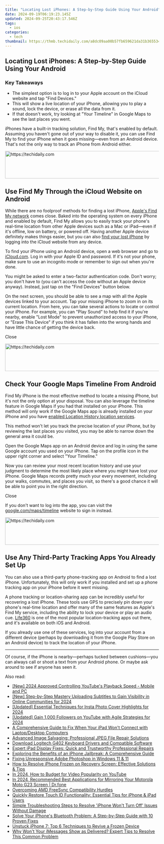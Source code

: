 ```yaml
---
title: "Locating Lost iPhones: A Step-by-Step Guide Using Your Android"
date: 2024-09-19T06:19:23.145Z
updated: 2024-09-25T20:43:17.546Z
tags:
  - ios
categories:
  - tech
thumbnail: https://thmb.techidaily.com/a8dc09aa00b57fb659621da31b365534682fa3f06b50eb65c4dc48b9a72515ec.jpg
---
```


## Locating Lost iPhones: A Step-by-Step Guide Using Your Android

### Key Takeaways

* The simplest option is to log in to your Apple account on the iCloud website and tap "Find Devices."
* This will show a live location of your iPhone, allowing you to play a sound, lock the device, or erase all the data from it.
* If that doesn't work, try looking at "Your Timeline" in Google Maps to see the last places you went.

 iPhones have a built-in tracking solution, Find My, that's enabled by default. Assuming you haven't gone out of your way to disable it, you can use Find My to find your iPhone when it goes missing—even from an Android device. That's not the only way to track an iPhone from Android either.

<!-- affiliate ads begin -->
<a href="https://bluettifr.pxf.io/c/5597632/2145082/17095" target="_top" id="2145082">
  <img src="//a.impactradius-go.com/display-ad/17095-2145082" border="0" alt="https://techidaily.com" width="728" height="90"/>
</a>
<img height="0" width="0" src="https://bluettifr.pxf.io/i/5597632/2145082/17095" style="position:absolute;visibility:hidden;" border="0" />
<!-- affiliate ads end -->

##  Use Find My Through the iCloud Website on Android

 While there are no foolproof methods for finding a lost iPhone, [Apple's Find My network](https://howto.techidaily.com/bricked-your-samsung-galaxy-m34-5g-heres-a-full-solution-drfone-by-drfone-fix-android-problems-fix-android-problems/) comes close. Baked into the operating system on every iPhone and enabled by default, Find My allows you to easily track your phone's real-time location from other Apple devices such as a Mac or iPad—even if it's offline, low on battery, or powered off. Having another Apple device definitely makes things easier, but you can also [find your lost iPhone](https://win-able.techidaily.com/overcoming-valheim-stability-issues-a-guide-to-stop-pc-freezing-and-crashing/) by logging into the iCloud website from any device.

 To find your iPhone using an Android device, open a web browser and go to [iCloud.com](https://www.icloud.com/). Log in with your Apple ID and password. If it's not your phone, make sure to use an incognito mode or remember to sign out when you're done.

 You might be asked to enter a two-factor authentication code. Don't worry; you don't have to (you can't access the code without an Apple device anyway). Instead, just tap on the "Find Devices" button below.

 On the next screen, you should be able to see a map with all the Apple devices linked to your account. Tap your missing iPhone to zoom in on its current location. From here, you can take several actions to locate or control your iPhone. For example, you can "Play Sound" to help find it if you're nearby, enable "Lost Mode" to prevent unauthorized access to your iPhone, or "Erase This Device" if you think it has fallen into the wrong hands and have little chance of getting the device back.

Close 

<!-- affiliate ads begin -->
<a href="https://appsumo.8odi.net/c/5597632/2118311/7443" target="_top" id="2118311">
  <img src="//a.impactradius-go.com/display-ad/7443-2118311" border="0" alt="https://techidaily.com" width="728" height="90"/>
</a>
<img height="0" width="0" src="https://appsumo.8odi.net/i/5597632/2118311/7443" style="position:absolute;visibility:hidden;" border="0" />
<!-- affiliate ads end -->

##  Check Your Google Maps Timeline From Android

 Find My iPhone is the most effective method to locate a missing iPhone, but it's not the only option at your disposal. You can also leverage the timeline feature in Google Maps if you had that installed on your iPhone. This method will only work if the Google Maps app is already installed on your iPhone and you have [enabled Location History location services](https://facebook-video-files.techidaily.com/2024-approved-navigating-through-self-playing-options-in-fb-videos/).

 This method won't let you track the precise location of your iPhone, but by reviewing the last places you visited, you may be able to narrow down the general area it could be.

 Open the Google Maps app on an Android device and log in using the same Google account you used on your iPhone. Tap on the profile icon in the upper right corner and select "Your Timeline."

 Now you can review your most recent location history and use your judgment to determine the most likely place where you might have lost your iPhone. Google Maps records pretty much your every movement, including your walks, commutes, and places you visit, so there's a good chance it will be able to point you in the right direction.

Close 

 If you don't want to log into the app, you can visit the [google.com/maps/timeline](https://www.google.com/maps/timeline) website to sign in instead.

<!-- affiliate ads begin -->
<a href="https://ephamedtechinc.pxf.io/c/5597632/2137211/26400" target="_top" id="2137211">
  <img src="//a.impactradius-go.com/display-ad/26400-2137211" border="0" alt="https://techidaily.com" width="728" height="90"/>
</a>
<img height="0" width="0" src="https://ephamedtechinc.pxf.io/i/5597632/2137211/26400" style="position:absolute;visibility:hidden;" border="0" />
<!-- affiliate ads end -->

##  Use Any Third-Party Tracking Apps You Already Set Up

 You can also use a third-party phone-tracking app on Android to find a lost iPhone. Unfortunately, this will only work if you installed and set up a phone tracking app on your iPhone before it went missing.

 A phone tracking or location-sharing app can be incredibly useful for recovering a lost iPhone. These tools use GPS to precisely pin down your phone's real-time location and offer many of the same features as Apple's Find My service, including the ability to lock your device or play an audio cue. [Life360](https://www.life360.com/) is one of the most popular location-tracking apps out there, and it's available on both iOS and Android.

 If you already use one of these services, log into your account from a different device (perhaps by downloading it from the Google Play Store on an Android device) to track the location of your iPhone.

---

 Of course, if the iPhone is nearby—perhaps tucked between cushions—you can always call or shoot a text from your Android phone. Or maybe ask around to see if anyone has seen it.

<ins class="adsbygoogle"
     style="display:block"
     data-ad-format="autorelaxed"
     data-ad-client="ca-pub-7571918770474297"
     data-ad-slot="1223367746"></ins>

<ins class="adsbygoogle"
     style="display:block"
     data-ad-client="ca-pub-7571918770474297"
     data-ad-slot="8358498916"
     data-ad-format="auto"
     data-full-width-responsive="true"></ins>

<span class="atpl-alsoreadstyle">Also read:</span>
<div><ul>
<li><a href="https://facebook-video-share.techidaily.com/new-2024-approved-controlling-youtubes-playback-speed-mobile-and-pc/"><u>[New] 2024 Approved Controlling YouTube's Playback Speed - Mobile and PC</u></a></li>
<li><a href="https://article-tips.techidaily.com/new-step-by-step-mastery-uploading-subtitles-to-gain-visibility-in-online-communities-for-2024/"><u>[New] Step-by-Step Mastery Uploading Subtitles to Gain Visibility in Online Communities for 2024</u></a></li>
<li><a href="https://instagram-clips.techidaily.com/updated-essential-techniques-for-insta-photo-cover-highlights-for-2024/"><u>[Updated] Essential Techniques for Insta Photo Cover Highlights for 2024</u></a></li>
<li><a href="https://youtube-blog.techidaily.com/ed-gain-1000-followers-on-youtube-with-agile-strategies-for-2024/"><u>[Updated] Gain 1,000 Followers on YouTube with Agile Strategies for 2024</u></a></li>
<li><a href="https://os-tips.techidaily.com/a-comprehensive-guide-to-fix-when-your-ipad-wont-connect-with-laptopdesktop-computers/"><u>A Comprehensive Guide to Fix When Your iPad Won't Connect with Laptop/Desktop Computers</u></a></li>
<li><a href="https://data-safeguard.techidaily.com/advanced-image-salvaging-professional-jpeg-file-repair-solutions/"><u>Advanced Image Salvaging: Professional JPEG File Repair Solutions</u></a></li>
<li><a href="https://win-amazing.techidaily.com/download-logitech-g402-keyboard-drivers-and-compatible-software/"><u>Download Logitech G402 Keyboard Drivers and Compatible Software</u></a></li>
<li><a href="https://os-tips.techidaily.com/expert-ipad-display-fixes-quick-and-trustworthy-professional-repairs/"><u>Expert iPad Display Fixes: Quick and Trustworthy Professional Repairs</u></a></li>
<li><a href="https://os-tips.techidaily.com/exploring-the-benefits-of-an-iphone-jailbreak-a-comprehensive-guide/"><u>Exploring the Benefits of an iPhone Jailbreak: A Comprehensive Guide</u></a></li>
<li><a href="https://win11.techidaily.com/fixing-unresponsive-adobe-photoshop-in-windows-11-and-11/"><u>Fixing Unresponsive Adobe Photoshop in Windows 11 & 11</u></a></li>
<li><a href="https://os-tips.techidaily.com/how-to-resolve-iphone-frozen-on-recovery-screen-effective-solutions-and-tips/"><u>How to Resolve iPhone Frozen on Recovery Screen: Effective Solutions & Tips</u></a></li>
<li><a href="https://article-posts.techidaily.com/in-2024-how-to-budget-for-video-popularity-on-youtube/"><u>In 2024, How to Budget for Video Popularity on YouTube</u></a></li>
<li><a href="https://screen-mirror.techidaily.com/in-2024-recommended-best-applications-for-mirroring-your-motorola-moto-g23-screen-drfone-by-drfone-android/"><u>In 2024, Recommended Best Applications for Mirroring Your Motorola Moto G23 Screen | Dr.fone</u></a></li>
<li><a href="https://graphic-issues.techidaily.com/overcoming-amd-freesync-compatibility-hurdles/"><u>Overcoming AMD FreeSync Compatibility Hurdles</u></a></li>
<li><a href="https://os-tips.techidaily.com/quickly-restore-touch-id-functionality-essential-tips-for-iphone-and-ipad-users/"><u>Quickly Restore Touch ID Functionality: Essential Tips for iPhone & iPad Users</u></a></li>
<li><a href="https://os-tips.techidaily.com/simple-troubleshooting-steps-to-resolve-iphone-wont-turn-off-issues-without-damage/"><u>Simple Troubleshooting Steps to Resolve 'iPhone Won't Turn Off' Issues Without Damage</u></a></li>
<li><a href="https://os-tips.techidaily.com/solve-your-iphones-bluetooth-problem-a-step-by-step-guide-with-10-proven-fixes/"><u>Solve Your iPhone's Bluetooth Problem: A Step-by-Step Guide with 10 Proven Fixes</u></a></li>
<li><a href="https://os-tips.techidaily.com/unstuck-iphone-7-top-6-techniques-to-revive-a-frozen-device/"><u>Unstuck iPhone 7: Top 6 Techniques to Revive a Frozen Device</u></a></li>
<li><a href="https://os-tips.techidaily.com/why-wont-your-imessages-show-as-delivered-expert-tips-to-resolve-this-common-problem/"><u>Why Won't Your iMessages Show as Delivered? Expert Tips to Resolve This Common Problem</u></a></li>
</ul></div>

